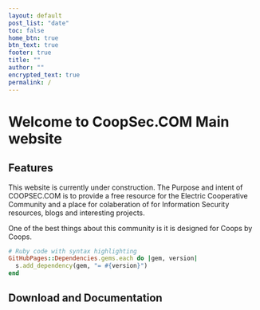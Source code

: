```yaml
---
layout: default
post_list: "date"
toc: false
home_btn: true
btn_text: true
footer: true
title: ""
author: ""
encrypted_text: true
permalink: /
---
```


# Welcome to CoopSec.COM Main website
##  Features
This website is currently under construction. The Purpose and intent of COOPSEC.COM is to provide a free resource for the Electric Cooperative Community and a place for colaberation of for Information Security resources, blogs and interesting projects. 

One of the best things about this community is it is designed for Coops by Coops.



```ruby
# Ruby code with syntax highlighting
GitHubPages::Dependencies.gems.each do |gem, version|
  s.add_dependency(gem, "= #{version}")
end
```
## Download and Documentation
